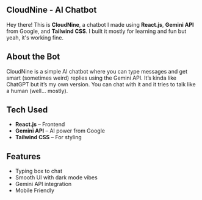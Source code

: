 ## CloudNine - AI Chatbot

Hey there! This is **CloudNine**, a chatbot I made using **React.js**, **Gemini API** from Google, and **Tailwind CSS**. I built it mostly for learning and fun but yeah, it's working fine.

## About the Bot

CloudNine is a simple AI chatbot where you can type messages and get smart (sometimes weird) replies using the Gemini API. It’s kinda like ChatGPT but it’s my own version. You can chat with it and it tries to talk like a human (well... mostly).

## Tech Used

- **React.js** – Frontend
- **Gemini API** – AI power from Google
- **Tailwind CSS** – For styling 

## Features

- Typing box to chat
- Smooth UI with dark mode vibes
- Gemini API integration
- Mobile Friendly

